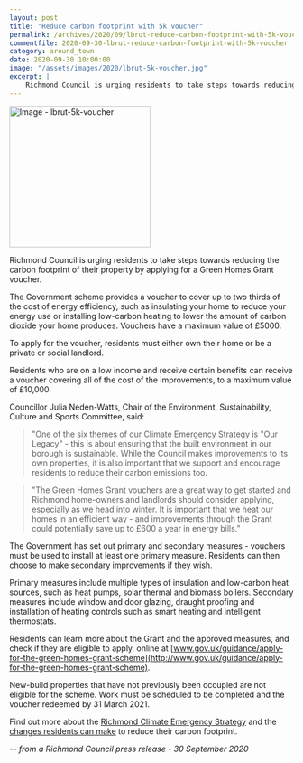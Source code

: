 ```yaml
---
layout: post
title: "Reduce carbon footprint with 5k voucher"
permalink: /archives/2020/09/lbrut-reduce-carbon-footprint-with-5k-voucher.html
commentfile: 2020-09-30-lbrut-reduce-carbon-footprint-with-5k-voucher
category: around_town
date: 2020-09-30 10:00:00
image: "/assets/images/2020/lbrut-5k-voucher.jpg"
excerpt: |
    Richmond Council is urging residents to take steps towards reducing the carbon footprint of their property by applying for a Green Homes Grant voucher.
---
```

<a href="/assets/images/2020/lbrut-5k-voucher.jpg" title="Click for a larger image"><img src="/assets/images/2020/lbrut-5k-voucher-thumb.jpg" width="250" alt="Image - lbrut-5k-voucher"  class="photo right"/></a>

Richmond Council is urging residents to take steps towards reducing the carbon footprint of their property by applying for a Green Homes Grant voucher.

The Government scheme provides a voucher to cover up to two thirds of the cost of energy efficiency, such as insulating your home to reduce your energy use or installing low-carbon heating to lower the amount of carbon dioxide your home produces. Vouchers have a maximum value of &pound;5000.

To apply for the voucher, residents must either own their home or be a private or social landlord.

Residents who are on a low income and receive certain benefits can receive a voucher covering all of the cost of the improvements, to a maximum value of &pound;10,000.

Councillor Julia Neden-Watts, Chair of the Environment, Sustainability, Culture and Sports Committee, said:

> "One of the six themes of our Climate Emergency Strategy is "Our Legacy" - this is about ensuring that the built environment in our borough is sustainable. While the Council makes improvements to its own properties, it is also important that we support and encourage residents to reduce their carbon emissions too.

> "The Green Homes Grant vouchers are a great way to get started and Richmond home-owners and landlords should consider applying, especially as we head into winter. It is important that we heat our homes in an efficient way - and improvements through the Grant could potentially save up to &pound;600 a year in energy bills."

The Government has set out primary and secondary measures - vouchers must be used to install at least one primary measure. Residents can then choose to make secondary improvements if they wish.

Primary measures include multiple types of insulation and low-carbon heat sources, such as heat pumps, solar thermal and biomass boilers. Secondary measures include window and door glazing, draught proofing and installation of heating controls such as smart heating and intelligent thermostats.

Residents can learn more about the Grant and the approved measures, and check if they are eligible to apply, online at [www.gov.uk/guidance/apply-for-the-green-homes-grant-scheme](http://www.gov.uk/guidance/apply-for-the-green-homes-grant-scheme).

New-build properties that have not previously been occupied are not eligible for the scheme. Work must be scheduled to be completed and the voucher redeemed by 31 March 2021.

Find out more about the [Richmond Climate Emergency Strategy](https://www.richmond.gov.uk/council/news/press_office/campaigns_and_events/climate_emergency) and the [changes residents can make](https://www.richmond.gov.uk/council/news/press_office/campaigns_and_events/climate_emergency/what_you_can_do_about_climate_change) to reduce their carbon footprint.


<cite>-- from a Richmond Council press release - 30 September 2020</cite>

